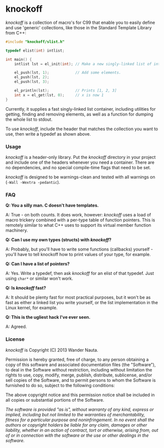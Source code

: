 # knockoff

*knockoff* is a collection of macro's for C99 that enable you to easily
define and use 'generic' collections, like those in the Standard Template
Library from C++:

````c
#include "knockoff/slist.h"

typedef elist(int) intlist;

int main() {
    intlist lst = el_init(int); // Make a new singly-linked list of ints.

    el_push(lst, 1);            // Add some elements.
    el_push(lst, 2);
    el_push(lst, 3);

    el_println(lst);            // Prints [1, 2, 3]
    int x = el_get(lst, 0);     // x is now 1
}
````

Currently, it supplies a fast singly-linked list container, including utilities
for getting, finding and removing elements, as well as a function for dumping
the whole list to stdout.

To use *knockoff*, include the header that matches the collection you want to
use, then write a typedef as shown above.

### Usage

*knockoff* is a header-only library. Put the *knockoff* directory in your
project and include one of the headers whenever you need a container. There are
no dependencies, and no special compile-time flags that need to be set.

*knockoff* is designed to be warnings-clean and tested with all warnings on
(`-Wall -Wextra -pedantic`).

### FAQ

**Q: You a silly man. C doesn't have templates.**

A: True - on both counts. It does work, however: *knockoff* uses a load of
macro trickery combined with a per-type table of function pointers. This is
remotely similar to what C++ uses to support its virtual member function
machinery.

**Q: Can I use my own types (structs) with *knockoff*?**

A: Probably, but you'll have to write some functions (callbacks) yourself -
you'll have to tell knockoff how to print values of your type, for example.

**Q: Can I have a list of pointers?**

A: Yes. Write a typedef, then ask *knockoff* for an elist of that typedef. Just
using `char*` or similar won't work.

**Q: Is *knockoff* fast?**

A: It should be plenty fast for most practical purposes, but it won't be as
fast as either a linked list you write yourself, or the list implementation in
the Linux kernel, for example.

**Q: This is the ugliest hack I've ever seen.**

A: Agreed.

### License

*knockoff* is Copyright (C) 2013 Wander Nauta.

Permission is hereby granted, free of charge, to any person obtaining a copy of
this software and associated documentation files (the "Software"), to deal in
the Software without restriction, including without limitation the rights to
use, copy, modify, merge, publish, distribute, sublicense, and/or sell copies
of the Software, and to permit persons to whom the Software is furnished to do
so, subject to the following conditions:

The above copyright notice and this permission notice shall be included in all
copies or substantial portions of the Software.

*The software is provided "as is", without warranty of any kind, express or
implied, including but not limited to the warranties of merchantability,
fitness for a particular purpose and noninfringement. In no event shall the
authors or copyright holders be liable for any claim, damages or other
liability, whether in an action of contract, tort or otherwise, arising from,
out of or in connection with the software or the use or other dealings in the
software.*
